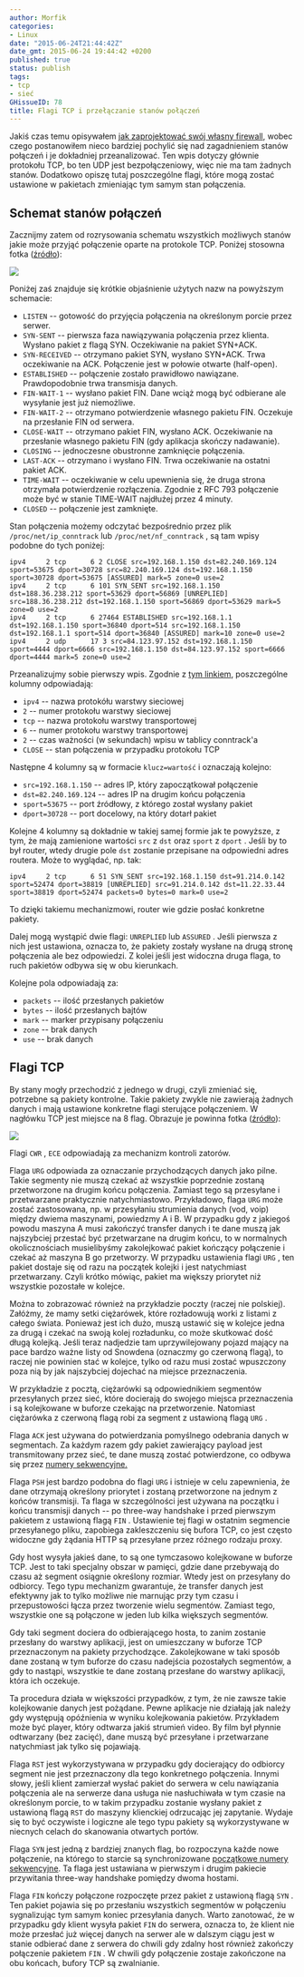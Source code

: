 ```yaml
---
author: Morfik
categories:
- Linux
date: "2015-06-24T21:44:42Z"
date_gmt: 2015-06-24 19:44:42 +0200
published: true
status: publish
tags:
- tcp
- sieć
GHissueID: 78
title: Flagi TCP i przełączanie stanów połączeń
---
```


Jakiś czas temu opisywałem [jak zaprojektować swój własny
firewall](/post/firewall-na-linuxowe-maszyny-klienckie/), wobec czego postanowiłem
nieco bardziej pochylić się nad zagadnieniem stanów połączeń i je dokładniej przeanalizować. Ten
wpis dotyczy głównie protokołu TCP, bo ten UDP jest bezpołączeniowy, więc nie ma tam żadnych stanów.
Dodatkowo opiszę tutaj poszczególne flagi, które mogą zostać ustawione w pakietach zmieniając tym
samym stan połączenia.

<!--more-->
## Schemat stanów połączeń

Zacznijmy zatem od rozrysowania schematu wszystkich możliwych stanów jakie może przyjąć połączenie
oparte na protokole TCP. Poniżej stosowna fotka
([źródło](https://en.wikipedia.org/wiki/Transmission_Control_Protocol)):

![](/img/2015/06/1.schemat-przelaczania-stanow-flagi-tcp.png#huge)

Poniżej zaś znajduje się krótkie objaśnienie użytych nazw na powyższym schemacie:

  - `LISTEN` -- gotowość do przyjęcia połączenia na określonym porcie przez serwer.
  - `SYN-SENT` -- pierwsza faza nawiązywania połączenia przez klienta. Wysłano pakiet z flagą SYN.
    Oczekiwanie na pakiet SYN+ACK.
  - `SYN-RECEIVED` -- otrzymano pakiet SYN, wysłano SYN+ACK. Trwa oczekiwanie na ACK. Połączenie
    jest w połowie otwarte (half-open).
  - `ESTABLISHED` -- połączenie zostało prawidłowo nawiązane. Prawdopodobnie trwa transmisja danych.
  - `FIN-WAIT-1` -- wysłano pakiet FIN. Dane wciąż mogą być odbierane ale wysyłanie jest już
    niemożliwe.
  - `FIN-WAIT-2` -- otrzymano potwierdzenie własnego pakietu FIN. Oczekuje na przesłanie FIN od
    serwera.
  - `CLOSE-WAIT` -- otrzymano pakiet FIN, wysłano ACK. Oczekiwanie na przesłanie własnego pakietu
    FIN (gdy aplikacja skończy nadawanie).
  - `CLOSING` -- jednoczesne obustronne zamknięcie połączenia.
  - `LAST-ACK` -- otrzymano i wysłano FIN. Trwa oczekiwanie na ostatni pakiet ACK.
  - `TIME-WAIT` -- oczekiwanie w celu upewnienia się, że druga strona otrzymała potwierdzenie
    rozłączenia. Zgodnie z RFC 793 połączenie może być w stanie TIME-WAIT najdłużej przez 4
    minuty.
  - `CLOSED` -- połączenie jest zamknięte.

Stan połączenia możemy odczytać bezpośrednio przez plik `/proc/net/ip_conntrack` lub
`/proc/net/nf_conntrack` , są tam wpisy podobne do tych
    poniżej:

    ipv4     2 tcp      6 2 CLOSE src=192.168.1.150 dst=82.240.169.124 sport=53675 dport=30728 src=82.240.169.124 dst=192.168.1.150 sport=30728 dport=53675 [ASSURED] mark=5 zone=0 use=2
    ipv4     2 tcp      6 101 SYN_SENT src=192.168.1.150 dst=188.36.238.212 sport=53629 dport=56869 [UNREPLIED] src=188.36.238.212 dst=192.168.1.150 sport=56869 dport=53629 mark=5 zone=0 use=2
    ipv4     2 tcp      6 27464 ESTABLISHED src=192.168.1.1 dst=192.168.1.150 sport=36840 dport=514 src=192.168.1.150 dst=192.168.1.1 sport=514 dport=36840 [ASSURED] mark=10 zone=0 use=2
    ipv4     2 udp      17 3 src=84.123.97.152 dst=192.168.1.150 sport=4444 dport=6666 src=192.168.1.150 dst=84.123.97.152 sport=6666 dport=4444 mark=5 zone=0 use=2

Przeanalizujmy sobie pierwszy wpis. Zgodnie z [tym
linkiem](https://stackoverflow.com/questions/16034698/details-of-proc-net-ip-conntrack-nf-conntrack),
poszczególne kolumny odpowiadają:

  - `ipv4` -- nazwa protokółu warstwy sieciowej
  - `2` -- numer protokołu warstwy sieciowej
  - `tcp` -- nazwa protokołu warstwy transportowej
  - `6` -- numer protokołu warstwy transportowej
  - `2` -- czas ważności (w sekundach) wpisu w tablicy conntrack'a
  - `CLOSE` -- stan połączenia w przypadku protokołu TCP

Następne 4 kolumny są w formacie `klucz=wartość` i oznaczają kolejno:

  - `src=192.168.1.150` -- adres IP, który zapoczątkował połączenie
  - `dst=82.240.169.124` -- adres IP na drugim końcu połączenia
  - `sport=53675` -- port źródłowy, z którego został wysłany pakiet
  - `dport=30728` -- port docelowy, na który dotarł pakiet

Kolejne 4 kolumny są dokładnie w takiej samej formie jak te powyższe, z tym, że mają zamienione
wartości `src` z `dst` oraz `sport` z `dport` . Jeśli by to był router, wtedy drugie pole `dst`
zostanie przepisane na odpowiedni adres routera. Może to wyglądać, np.
    tak:

    ipv4     2 tcp      6 51 SYN_SENT src=192.168.1.150 dst=91.214.0.142 sport=52474 dport=38819 [UNREPLIED] src=91.214.0.142 dst=11.22.33.44 sport=38819 dport=52474 packets=0 bytes=0 mark=0 use=2

To dzięki takiemu mechanizmowi, router wie gdzie posłać konkretne pakiety.

Dalej mogą wystąpić dwie flagi: `UNREPLIED` lub `ASSURED` . Jeśli pierwsza z nich jest ustawiona,
oznacza to, że pakiety zostały wysłane na drugą stronę połączenia ale bez odpowiedzi. Z kolei jeśli
jest widoczna druga flaga, to ruch pakietów odbywa się w obu kierunkach.

Kolejne pola odpowiadają za:

  - `packets` -- ilość przesłanych pakietów
  - `bytes` -- ilość przesłanych bajtów
  - `mark` -- marker przypisany połączeniu
  - `zone` -- brak danych
  - `use` -- brak danych

## Flagi TCP

By stany mogły przechodzić z jednego w drugi, czyli zmieniać się, potrzebne są pakiety kontrolne.
Takie pakiety zwykle nie zawierają żadnych danych i mają ustawione konkretne flagi sterujące
połączeniem. W nagłówku TCP jest miejsce na 8 flag. Obrazuje je powinna fotka
([źródło](https://nmap.org/book/tcpip-ref.html)):

![](/img/2015/06/2.naglowek-tcp-flagi.png#huge)

Flagi `CWR` , `ECE` odpowiadają za mechanizm kontroli zatorów.

Flaga `URG` odpowiada za oznaczanie przychodzących danych jako pilne. Takie segmenty nie muszą
czekać aż wszystkie poprzednie zostaną przetworzone na drugim końcu połączenia. Zamiast tego są
przesyłane i przetwarzane praktycznie natychmiastowo. Przykładowo, flaga `URG` może zostać
zastosowana, np. w przesyłaniu strumienia danych (vod, voip) między dwiema maszynami, powiedzmy A i
B. W przypadku gdy z jakiegoś powodu maszyna A musi zakończyć transfer danych i te dane muszą jak
najszybciej przestać być przetwarzane na drugim końcu, to w normalnych okolicznościach musielibyśmy
zakolejkować pakiet kończący połączenie i czekać aż maszyna B go przetworzy. W przypadku ustawienia
flagi `URG` , ten pakiet dostaje się od razu na początek kolejki i jest natychmiast przetwarzany.
Czyli krótko mówiąc, pakiet ma większy priorytet niż wszystkie pozostałe w kolejce.

Można to zobrazować również na przykładzie poczty (raczej nie polskiej). Załóżmy, że mamy setki
ciężarówek, które rozładowują worki z listami z całego świata. Ponieważ jest ich dużo, muszą
ustawić się w kolejce jedna za drugą i czekać na swoją kolej rozładunku, co może skutkować dość
długą kolejką. Jeśli teraz nadjedzie tam uprzywilejowany pojazd mający na pace bardzo ważne listy
od Snowdena (oznaczmy go czerwoną flagą), to raczej nie powinien stać w kolejce, tylko od razu musi
zostać wpuszczony poza nią by jak najszybciej dojechać na miejsce przeznaczenia.

W przykładzie z pocztą, ciężarówki są odpowiednikiem segmentów przesyłanych przez sieć, które
docierają do swojego miejsca przeznaczenia i są kolejkowane w buforze czekając na przetworzenie.
Natomiast ciężarówka z czerwoną flagą robi za segment z ustawioną flagą `URG` .

Flaga `ACK` jest używana do potwierdzania pomyślnego odebrania danych w segmentach. Za każdym razem
gdy pakiet zawierający payload jest transmitowany przez sieć, te dane muszą zostać potwierdzone, co
odbywa się przez [numery sekwencyjne.](/post/numery-sekwencyjne-w-strumieniu-tcp/)

Flaga `PSH` jest bardzo podobna do flagi `URG` i istnieje w celu zapewnienia, że dane otrzymają
określony priorytet i zostaną przetworzone na jednym z końców transmisji. Ta flaga w szczególności
jest używana na początku i końcu transmisji danych -- po three-way handshake i przed pierwszym
pakietem z ustawioną flagą `FIN` . Ustawienie tej flagi w ostatnim segmencie przesyłanego pliku,
zapobiega zakleszczeniu się bufora TCP, co jest często widoczne gdy żądania HTTP są przesyłane przez
różnego rodzaju proxy.

Gdy host wysyła jakieś dane, to są one tymczasowo kolejkowane w buforze TCP. Jest to taki specjalny
obszar w pamięci, gdzie dane przebywają do czasu aż segment osiągnie określony rozmiar. Wtedy jest
on przesyłany do odbiorcy. Tego typu mechanizm gwarantuje, że transfer danych jest efektywny jak to
tylko możliwe nie marnując przy tym czasu i przepustowości łącza przez tworzenie wielu segmentów.
Zamiast tego, wszystkie one są połączone w jeden lub kilka większych segmentów.

Gdy taki segment dociera do odbierającego hosta, to zanim zostanie przesłany do warstwy aplikacji,
jest on umieszczany w buforze TCP przeznaczonym na pakiety przychodzące. Zakolejkowane w taki sposób
dane zostaną w tym buforze do czasu nadejścia pozostałych segmentów, a gdy to nastąpi, wszystkie te
dane zostaną przesłane do warstwy aplikacji, która ich oczekuje.

Ta procedura działa w większości przypadków, z tym, że nie zawsze takie kolejkowanie danych jest
pożądane. Pewne aplikacje nie działają jak należy gdy występują opóźnienia w wyniku kolejkowania
pakietów. Przykładem może być player, który odtwarza jakiś strumień video. By film był płynnie
odtwarzany (bez zacięć), dane muszą być przesyłane i przetwarzane natychmiast jak tylko się
pojawiają.

Flaga `RST` jest wykorzystywana w przypadku gdy docierający do odbiorcy segment nie jest
przeznaczony dla tego konkretnego połączenia. Innymi słowy, jeśli klient zamierzał wysłać pakiet do
serwera w celu nawiązania połączenia ale na serwerze dana usługa nie nasłuchiwała w tym czasie na
określonym porcie, to w takim przypadku zostanie wysłany pakiet z ustawioną flagą `RST` do maszyny
klienckiej odrzucając jej zapytanie. Wydaje się to być oczywiste i logiczne ale tego typu pakiety są
wykorzystywane w niecnych celach do skanowania otwartych portów.

Flaga `SYN` jest jedną z bardziej znanych flag, bo rozpoczyna każde nowe połączenie, na którego to
starcie są synchronizowane [początkowe numery
sekwencyjne](/post/numery-sekwencyjne-w-strumieniu-tcp/). Ta flaga jest ustawiana w
pierwszym i drugim pakiecie przywitania three-way handshake pomiędzy dwoma hostami.

Flaga `FIN` kończy połączone rozpoczęte przez pakiet z ustawioną flagą `SYN` . Ten pakiet pojawia
się po przesłaniu wszystkich segmentów w połączeniu sygnalizując tym samym koniec przesyłania
danych. Warto zanotować, że w przypadku gdy klient wysyła pakiet `FIN` do serwera, oznacza to, że
klient nie może przesłać już więcej danych na serwer ale w dalszym ciągu jest w stanie odbierać dane
z serwera do chwili gdy zdalny host również zakończy połączenie pakietem `FIN` . W chwili gdy
połączenie zostaje zakończone na obu końcach, bufory TCP są zwalnianie.
